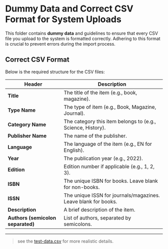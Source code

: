 # Dummy Data and Correct CSV Format for System Uploads

This folder contains **dummy data** and guidelines to ensure that every CSV file you upload to the system is formatted correctly. Adhering to this format is crucial to prevent errors during the import process.

## Correct CSV Format

Below is the required structure for the CSV files:

| **Header**               | **Description**                                           |
|---------------------------|-----------------------------------------------------------|
| **Title**                | The title of the item (e.g., book, magazine).             |
| **Type Name**            | The type of item (e.g., Book, Magazine, Journal).         |
| **Category Name**        | The category this item belongs to (e.g., Science, History).|
| **Publisher Name**       | The name of the publisher.                                |
| **Language**             | The language of the item (e.g., EN for English).          |
| **Year**                 | The publication year (e.g., 2022).                        |
| **Edition**              | Edition number if applicable (e.g., 1, 2, 3).            |
| **ISBN**                 | The unique ISBN for books. Leave blank for non-books.     |
| **ISSN**                 | The unique ISSN for journals/magazines. Leave blank for books. |
| **Description**          | A brief description of the item.                         |
| **Authors (semicolon separated)** | List of authors, separated by semicolons.         |

---

> see the <a href = "test-data.csv">test-data.csv</a> for more realistic details.
